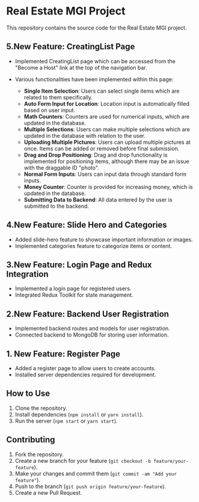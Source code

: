 # Real Estate MGI Project

This repository contains the source code for the Real Estate MGI project.

## 5.New Feature: CreatingList Page

- Implemented CreatingList page which can be accessed from the "Become a Host" link at the top of the navigation bar.
- Various functionalities have been implemented within this page:

    - **Single Item Selection**: Users can select single items which are related to them specifically.
    - **Auto Form Input for Location**: Location input is automatically filled based on user input.
    - **Math Counters**: Counters are used for numerical inputs, which are updated in the database.
    - **Multiple Selections**: Users can make multiple selections which are updated in the database with relation to the user.
    - **Uploading Multiple Pictures**: Users can upload multiple pictures at once. Items can be added or removed before final submission.
    - **Drag and Drop Positioning**: Drag and drop functionality is implemented for positioning items, although there may be an issue with the draggable ID "photo".
    - **Normal Form Inputs**: Users can input data through standard form inputs.
    - **Money Counter**: Counter is provided for increasing money, which is updated in the database.
    - **Submitting Data to Backend**: All data entered by the user is submitted to the backend.

## 4.New Feature: Slide Hero and Categories

- Added slide-hero feature to showcase important information or images.
- Implemented categories feature to categorize items or content.

## 3.New Feature: Login Page and Redux Integration

- Implemented a login page for registered users.
- Integrated Redux Toolkit for state management.

## 2.New Feature: Backend User Registration

- Implemented backend routes and models for user registration.
- Connected backend to MongoDB for storing user information.

## 1. New Feature: Register Page

- Added a register page to allow users to create accounts.
- Installed server dependencies required for development.

## How to Use

1. Clone the repository.
2. Install dependencies (`npm install` or `yarn install`).
3. Run the server (`npm start` or `yarn start`).

## Contributing

1. Fork the repository.
2. Create a new branch for your feature (`git checkout -b feature/your-feature`).
3. Make your changes and commit them (`git commit -am "Add your feature"`).
4. Push to the branch (`git push origin feature/your-feature`).
5. Create a new Pull Request.
